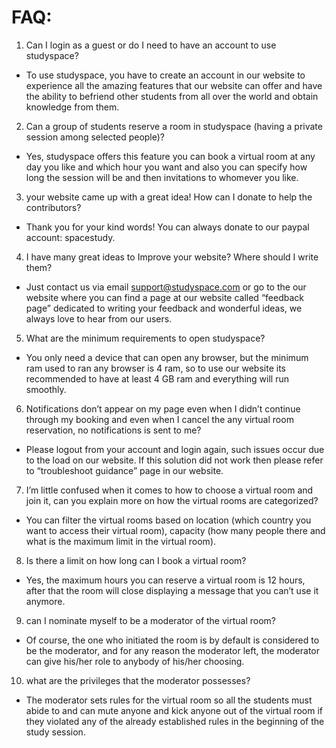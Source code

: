 # FAQ:

1. Can I login as a guest or do I need to have an account to use studyspace?  
* To use studyspace, you have to create an account in our website to experience all the amazing features that our website can offer and have the ability to befriend other students from all over the world and obtain knowledge from them. 

2. Can a group of students reserve a room in studyspace (having a private session among selected people)? 
* Yes, studyspace offers this feature you can book a virtual room at any day you like and which hour you want and also you can specify how long the session will be and then invitations to whomever you like. 

3. your website came up with a great idea!  How can I donate to help the contributors? 
* Thank you for your kind words! You can always donate to our paypal account: spacestudy. 

4. I have many great ideas to Improve your website? Where should I write them? 
* Just contact us via email support@studyspace.com or go to the our website where you can find a page at our website called “feedback page” dedicated to writing your feedback and wonderful ideas, we always love to hear from our users. 

5. What are the minimum requirements to open studyspace? 
* You only need a device that can open any browser, but the minimum ram used to ran any browser is 4 ram, so to use our website its recommended to have at least 4 GB ram and everything will run smoothly.  

6. Notifications don’t appear on my page even when I didn’t continue through my booking and even when I cancel the any virtual room reservation, no notifications is sent to me? 
* Please logout from your account and login again, such issues occur due to the load on our website. If this solution did not work then please refer to “troubleshoot guidance” page in our website.  

7. I’m little confused when it comes to how to choose a virtual room and join it, can you explain more on how the virtual rooms are categorized? 
* You can filter the virtual rooms based on location (which country you want to access their virtual room), capacity (how many people there and what is the maximum limit in the virtual room). 

8. Is there a limit on how long can I book a virtual room? 
* Yes, the maximum hours you can reserve a virtual room is 12 hours, after that the room will close displaying a message that you can’t use it anymore. 

9. can I nominate myself to be a moderator of the virtual room? 
* Of course, the one who initiated the room is by default is considered to be the moderator, and for any reason the moderator left, the moderator can give his/her role to anybody of his/her choosing. 

10. what are the privileges that the moderator possesses? 
* The moderator sets rules for the virtual room so all the students must abide to and can mute anyone and kick anyone out of the virtual room if they violated any of the already established rules in the beginning of the study session.  
